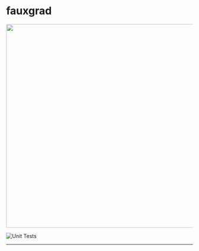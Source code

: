 # fauxgrad


<p align="center">
  <img src="https://user-images.githubusercontent.com/12011058/132263990-4463a85e-a2ef-4b18-b1fb-e9f4ffc831b1.png" width="550px"/>
</p>


![Unit Tests](https://github.com/ksanjeevan/fauxgrad/actions/workflows/unit.yaml/badge.svg)

-----------------------------------------

